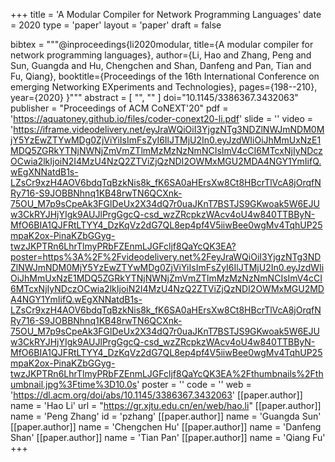 +++
title = 'A Modular Compiler for Network Programming Languages'
date = 2020
type = 'paper'
layout = 'paper'
draft = false

bibtex = """@inproceedings{li2020modular,
  title={A modular compiler for network programming languages},
  author={Li, Hao and Zhang, Peng and Sun, Guangda and Hu, Chengchen and Shan, Danfeng and Pan, Tian and Fu, Qiang},
  booktitle={Proceedings of the 16th International Conference on emerging Networking EXperiments and Technologies},
  pages={198--210},
  year={2020}
}"""
abstract = [
    "",
    ""
]
doi="10.1145/3386367.3432063"
publisher = "Proceedings of ACM CoNEXT'20"
pdf = 'https://aquatoney.github.io/files/coder-conext20-li.pdf'
slide = ''
video = 'https://iframe.videodelivery.net/eyJraWQiOiI3YjgzNTg3NDZlNWJmNDM0MjY5YzEwZTYwMDg0ZjViYiIsImFsZyI6IlJTMjU2In0.eyJzdWIiOiJhMmUxNzE1MDQ5ZGRkYTNjNWNjZmVmZTlmMzMzNzNmNCIsImV4cCI6MTcxNjIyNDczOCwia2lkIjoiN2I4MzU4NzQ2ZTViZjQzNDI2OWMxMGU2MDA4NGY1YmIifQ.wEgXNNatdB1s-LZsCr9xzH4AOV6bdqTqBzkNis8k_fK6SA0aHErsXw8Ct8HBcrTlVcA8jOrqfNRy716-S9JOBBNhnq1KB48rwTN6QCXnk-75OU_M7p9sCpeAk3FGlDeUx2X34dQ7r0uaJKnT7BSTJS9GKwoak5W6EJUw3CkRYJHjYIgk9AUJlPrgGgcQ-csd_wzZRcpkzWAcv4oU4w840TTBByN-MfO6BIA1QJFRtLTYY4_DzKqVz2dG7QL8ep4pf4V5iiwBee0wgMv4TqhUP25mpaK2ox-PinaKZbGGyg-twzJKPTRn6LhrTlmyPRbFZEnmLJGFcljf8QaYcQK3EA?poster=https%3A%2F%2Fvideodelivery.net%2FeyJraWQiOiI3YjgzNTg3NDZlNWJmNDM0MjY5YzEwZTYwMDg0ZjViYiIsImFsZyI6IlJTMjU2In0.eyJzdWIiOiJhMmUxNzE1MDQ5ZGRkYTNjNWNjZmVmZTlmMzMzNzNmNCIsImV4cCI6MTcxNjIyNDczOCwia2lkIjoiN2I4MzU4NzQ2ZTViZjQzNDI2OWMxMGU2MDA4NGY1YmIifQ.wEgXNNatdB1s-LZsCr9xzH4AOV6bdqTqBzkNis8k_fK6SA0aHErsXw8Ct8HBcrTlVcA8jOrqfNRy716-S9JOBBNhnq1KB48rwTN6QCXnk-75OU_M7p9sCpeAk3FGlDeUx2X34dQ7r0uaJKnT7BSTJS9GKwoak5W6EJUw3CkRYJHjYIgk9AUJlPrgGgcQ-csd_wzZRcpkzWAcv4oU4w840TTBByN-MfO6BIA1QJFRtLTYY4_DzKqVz2dG7QL8ep4pf4V5iiwBee0wgMv4TqhUP25mpaK2ox-PinaKZbGGyg-twzJKPTRn6LhrTlmyPRbFZEnmLJGFcljf8QaYcQK3EA%2Fthumbnails%2Fthumbnail.jpg%3Ftime%3D10.0s'
poster = ''
code = ''
web = 'https://dl.acm.org/doi/abs/10.1145/3386367.3432063'
[[paper.author]]
    name = 'Hao Li'
    url = "https://gr.xjtu.edu.cn/en/web/hao.li"
[[paper.author]]
    name = 'Peng Zhang'
    id = 'pzhang'
[[paper.author]]
    name = 'Guangda Sun'
[[paper.author]]
    name = 'Chengchen Hu'
[[paper.author]]
    name = 'Danfeng Shan'
[[paper.author]]
    name = 'Tian Pan'
[[paper.author]]
    name = 'Qiang Fu'
+++
